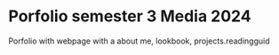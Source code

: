 # Porfolio semester 3 Media 2024
 Porfolio with webpage with a about me, lookbook, projects.readingguid
